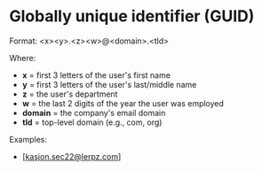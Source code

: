 # Globally unique identifier (GUID)

Format: \<x>\<y>.\<z>\<w>@\<domain>.\<tld>

Where:

- **x** = first 3 letters of the user's first name
- **y** = first 3 letters of the user's last/middle name
- **z** = the user's department
- **w** = the last 2 digits of the year the user was employed
- **domain** = the company's email domain
- **tld** = top-level domain (e.g., com, org)

Examples:

- [kasjon.sec22@lerpz.com]
